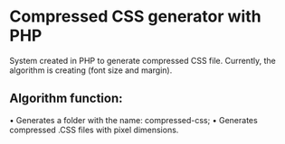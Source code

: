 # Compressed CSS generator with PHP
System created in PHP to generate compressed CSS file. Currently, the algorithm is creating (font size and margin).

<h2>Algorithm function:</h2>
 • Generates a folder with the name: compressed-css;
 • Generates compressed .CSS files with pixel dimensions.
 
